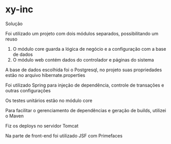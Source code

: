 # xy-inc

Solução

Foi utilizado um projeto com dois módulos separados, possibilitando um reuso
1) O módulo core guarda a lógica de negócio e a configuração com a base de dados
2) O módulo web contém dados do controlador e páginas do sistema
 
A base de dados escolhida foi o Postgresql, no projeto suas propriedades estão no arquivo hibernate.properties

Foi utilizado Spring para injeção de dependência, controle de transações e outras configurações

Os testes unitários estão no módulo core

Para facilitar o gerenciamento de dependências e geração de builds, utilizei o Maven

Fiz os deploys no servidor Tomcat

Na parte de front-end foi utilizado JSF com Primefaces
